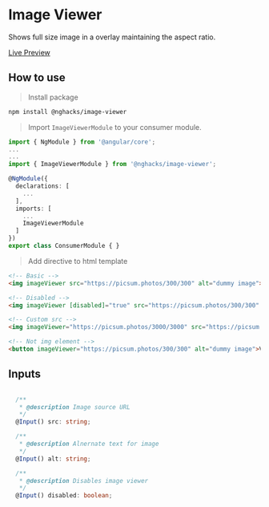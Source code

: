 # Image Viewer

Shows full size image in a overlay maintaining the aspect ratio.

[Live Preview](https://ng-hack.web.app/image-viewer)

## How to use

> Install package

```bash
npm install @nghacks/image-viewer
```

> Import `ImageViewerModule` to your consumer module.

```typescript
import { NgModule } from '@angular/core';
...
...
import { ImageViewerModule } from '@nghacks/image-viewer';

@NgModule({
  declarations: [
    ...
  ],
  imports: [
    ...
    ImageViewerModule
  ]
})
export class ConsumerModule { }
```

> Add directive to html template

```html
<!-- Basic -->
<img imageViewer src="https://picsum.photos/300/300" alt="dummy image">

<!-- Disabled -->
<img imageViewer [disabled]="true" src="https://picsum.photos/300/300" alt="dummy image">

<!-- Custom src -->
<img imageViewer="https://picsum.photos/3000/3000" src="https://picsum.photos/100/100" alt="dummy image">

<!-- Not img element -->
<button imageViewer="https://picsum.photos/300/300" alt="dummy image">View</button>

```

## Inputs

```typescript

  /**
   * @description Image source URL
   */
  @Input() src: string;

  /**
   * @description Alnernate text for image
   */
  @Input() alt: string;

  /**
   * @description Disables image viewer
   */
  @Input() disabled: boolean;

```
